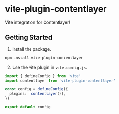 # vite-plugin-contentlayer

Vite integration for Contentlayer!

## Getting Started

1. Install the package.

```bash
npm install vite-plugin-contentlayer
```

2. Use the vite plugin in `vite.config.js`.

```ts
import { defineConfig } from 'vite'
import contentlayer from 'vite-plugin-contentlayer'

const config = defineConfig({
  plugins: [contentlayer()],
})

export default config
```
